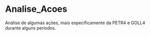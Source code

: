 # Analise_Acoes
Análise de algumas ações, mais especificamente da PETR4 e GOLL4 durante alguns períodos.
